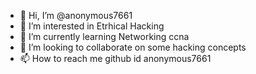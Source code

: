 - 👋 Hi, I’m @anonymous7661
- 👀 I’m interested in Etrhical Hacking 
- 🌱 I’m currently learning Networking ccna
- 💞️ I’m looking to collaborate on  some hacking concepts
- 📫 How to reach me github id  anonymous7661 

<!---
anonymous7661/anonymous7661 is a ✨ special ✨ repository because its `README.md` (this file) appears on your GitHub profile.
You can click the Preview link to take a look at your changes.
--->
